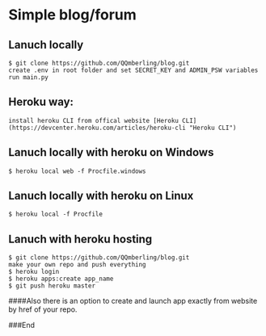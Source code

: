 # Simple blog/forum

## Lanuch locally

    $ git clone https://github.com/QQmberling/blog.git
	create .env in root folder and set SECRET_KEY and ADMIN_PSW variables
	run main.py

## Heroku way:
    install heroku CLI from offical website [Heroku CLI](https://devcenter.heroku.com/articles/heroku-cli "Heroku CLI")
## Lanuch locally with heroku on Windows
	$ heroku local web -f Procfile.windows
## Lanuch locally with heroku on Linux
	$ heroku local -f Procfile
## Lanuch with heroku hosting
	$ git clone https://github.com/QQmberling/blog.git
	make your own repo and push everything
	$ heroku login
	$ heroku apps:create app_name
	$ git push heroku master
####Also there is an option to create and launch app exactly from website by href of your repo.

###End